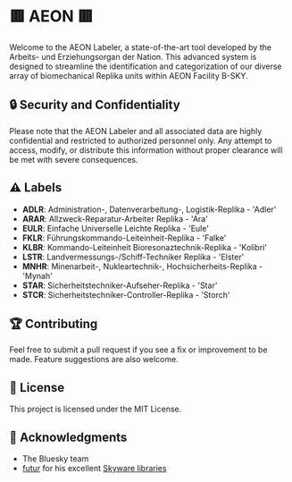 # 🟥 AEON 🟥

Welcome to the AEON Labeler, a state-of-the-art tool developed by the Arbeits- und Erziehungsorgan der Nation. This advanced system is designed to streamline the identification and categorization of our diverse array of biomechanical Replika units within AEON Facility B-SKY.

## 🔒 Security and Confidentiality

Please note that the AEON Labeler and all associated data are highly confidential and restricted to authorized personnel only. Any attempt to access, modify, or distribute this information without proper clearance will be met with severe consequences.

## ⚠️ Labels

- **ADLR**: Administration-, Datenverarbeitung-, Logistik-Replika - 'Adler'
- **ARAR**: Allzweck-Reparatur-Arbeiter Replika - 'Ara'
- **EULR**: Einfache Universelle Leichte Replika - 'Eule'
- **FKLR**: Führungskommando-Leiteinheit-Replika - 'Falke'
- **KLBR**: Kommando-Leiteinheit Bioresonaztechnik-Replika - 'Kolibri'
- **LSTR**: Landvermessungs-/Schiff-Techniker Replika - 'Elster'
- **MNHR**: Minenarbeit-, Nukleartechnik-, Hochsicherheits-Replika - 'Mynah'
- **STAR**: Sicherheitstechniker-Aufseher-Replika - 'Star'
- **STCR**: Sicherheitstechniker-Controller-Replika - 'Storch'

## 🏆 Contributing

Feel free to submit a pull request if you see a fix or improvement to be made. Feature suggestions are also welcome.

## 📜 License

This project is licensed under the MIT License.

## 🤝 Acknowledgments

- The Bluesky team
- [futur](https://bsky.app/profile/did:plc:uu5axsmbm2or2dngy4gwchec) for his excellent [Skyware libraries](https://skyware.js.org)
